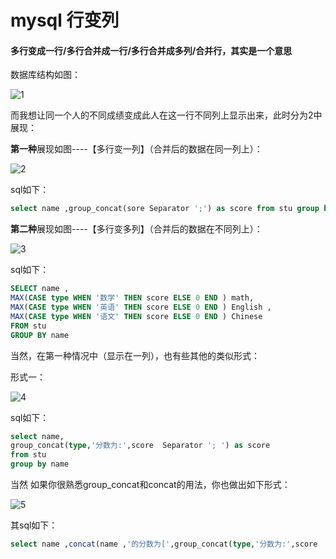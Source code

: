 # mysql 行变列

#### 多行变成一行/多行合并成一行/多行合并成多列/合并行，其实是一个意思

数据库结构如图： 

![1](D:\xampp\htdocs\mytest\Git\self-study\database\行变列\image\1.png)

而我想让同一个人的不同成绩变成此人在这一行不同列上显示出来，此时分为2中展现：

**第一种**展现如图----【多行变一列】（合并后的数据在同一列上）：

![2](D:\xampp\htdocs\mytest\Git\self-study\database\行变列\image\2.png)

sql如下： 

```sql
select name ,group_concat(sore Separator ';') as score from stu group by name 
```



**第二种**展现如图----【多行变多列】（合并后的数据在不同列上）： 

![3](D:\xampp\htdocs\mytest\Git\self-study\database\行变列\image\3.png)

sql如下：

```sql
SELECT name ,
MAX(CASE type WHEN '数学' THEN score ELSE 0 END ) math,
MAX(CASE type WHEN '英语' THEN score ELSE 0 END ) English ,
MAX(CASE type WHEN '语文' THEN score ELSE 0 END ) Chinese 
FROM stu  
GROUP BY name
```



当然，在第一种情况中（显示在一列），也有些其他的类似形式：

形式一：

![4](D:\xampp\htdocs\mytest\Git\self-study\database\行变列\image\4.png)

sql如下： 

```sql
select name,
group_concat(type,'分数为:',score  Separator '; ') as score 
from stu 
group by name 
```

当然 如果你很熟悉group_concat和concat的用法，你也做出如下形式： 

![5](D:\xampp\htdocs\mytest\Git\self-study\database\行变列\image\5.png)

其sql如下： 

```sql
select name ,concat(name ,'的分数为[',group_concat(type,'分数为:',score  Separator '; '),']') as score from stu group by name 
```

